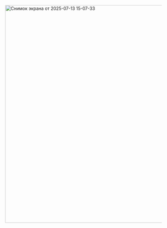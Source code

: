 <img width="695" height="698" alt="Снимок экрана от 2025-07-13 15-07-33" src="https://github.com/user-attachments/assets/dab6dbd8-2338-483a-971b-26e6a8859069" />

